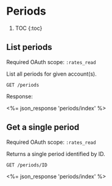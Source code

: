 # Periods

1. TOC
{:toc}

## List periods

Required OAuth scope: `:rates_read`

List all periods for given account(s).

~~~
GET /periods
~~~

Response:

<%= json_response 'periods/index' %>

## Get a single period

Required OAuth scope: `:rates_read`

Returns a single period identified by ID.

~~~
GET /periods/ID
~~~

<%= json_response 'periods/index' %>
